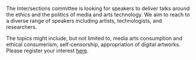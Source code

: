 The Inter/sections committee is looking for speakers to deliver talks around the ethics and the politics of media and arts technology. We aim to reach to a diverse range of speakers including artists, technologists, and researchers.

The topics might include, but not limited to, media arts consumption and ethical consumerism, self-censorship, appropriation of digital artworks. Please register your interest [here](mailto:info@intersections.io).

<!-- Check out this year’s [programme](#) for more details. -->

